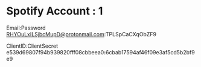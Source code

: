 # Spotify Account : 1

Email:Password   
RHYOuLxILSjbcMupD@protonmail.com:TPLSpCaCXqObZF9

ClientID:ClientSecret    
e539d69807f94b939820fff08cbbeea0<b>:</b>6cbab17594af46f09e3af5cd5b2bf9e9

